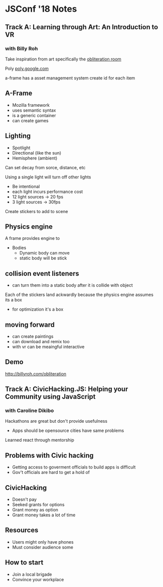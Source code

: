 # JSConf '18 Notes

## Track A: Learning through Art: An Introduction to VR
### with Billy Roh

Take inspiration from art specifically the [obliteration room](https://play.qagoma.qld.gov.au/looknowseeforever/works/obliteration_room/)

Poly [poly.google.com](poly.google.com)

a-frame has a asset management system
create id for each item

## A-Frame
- Mozilla framework
- uses semantic syntax
- <a-entity> is a generic container
- can create games

## Lighting

- Spotlight
- Directional (like the sun)
- Hemisphere (ambient)

Can set decay from sorce, distance, etc

Using a single light will turn off other lights
- Be intentional
- each light incurs performance cost
- 12 light sources -> 20 fps
- 3 light sources -> 30fps

Create stickers to add to scene

## Physics engine
A frame provides engine to 
- Bodies
  - Dynamic body can move
  - static body will be stick

## collision event listeners
- can turn them into a static body after it is collide with object

Each of the stickers land ackwardly because the physics engine assumes its a box
- for optimization it's a box

## moving forward
- can create paintings
- can download and remix too
- with vr can be meaingful interactive

## Demo

http://billyroh.com/obliteration

## Track A: CivicHacking.JS: Helping your Community using JavaScript
### with Caroline Dikibo

Hackathons are great but don't provide usefulness
- Apps should be opensource cities have same problems

Learned react through mentorship

## Problems with Civic hacking
- Getting access to goverment officials to build apps is difficult
- Gov't officials are hard to get a hold of

## CivicHacking
- Doesn't pay
- Seeked grants for options
- Grant money as option
- Grant money takes a lot of time

## Resources
- Users might only have phones
- Must consider audience some 

## How to start
- Join a local brigade
- Convince your workplace




